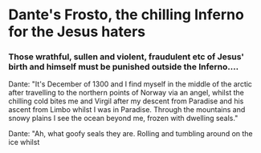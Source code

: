 <html>
    <head>
         <title>Dante's Frosto</title>
    </head>
    <body>
         <h1>Dante's Frosto, the chilling Inferno for the Jesus haters</h1>
         <h3><p>Those wrathful, sullen and violent, fraudulent etc of Jesus' birth and himself must be punished outside the Inferno....</h3></p>
         <p>
         Dante: "It's December of 1300 and I find myself in the middle of the arctic after travelling to the northern points of Norway via an angel, whilst the chilling cold bites me and Virgil after my descent from Paradise and his ascent from Limbo whilst I was in Paradise. Through the mountains and snowy plains I see the ocean beyond me, frozen with dwelling seals."
         </p>
         <img.src=>
         <p>
         Dante: "Ah, what goofy seals they are. Rolling and tumbling around on the ice whilst
   </body>
